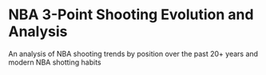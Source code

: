 # NBA 3-Point Shooting Evolution and Analysis
An analysis of NBA shooting trends by position over the past 20+ years and modern NBA shotting habits
